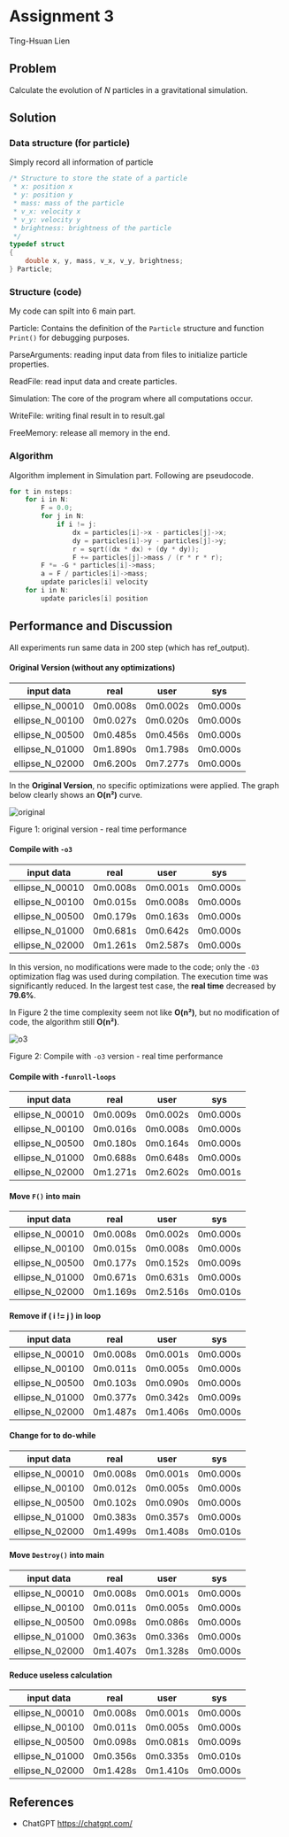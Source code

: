# Assignment 3

Ting-Hsuan Lien

## Problem

Calculate the evolution of *N* particles in a gravitational simulation. 

## Solution

### Data structure (for particle)

Simply record all information of particle

```c
/* Structure to store the state of a particle
 * x: position x
 * y: position y
 * mass: mass of the particle
 * v_x: velocity x
 * v_y: velocity y
 * brightness: brightness of the particle
 */
typedef struct 
{
    double x, y, mass, v_x, v_y, brightness;
} Particle;
```

### Structure (code)

My code can spilt into 6 main part. 

Particle:  Contains the definition of the `Particle` structure and function `Print()` for debugging purposes.

ParseArguments: reading input data from files to initialize particle properties.

ReadFile: read input data and create particles.

Simulation: The core of the program where all computations occur.

WriteFile: writing final result in to result.gal

FreeMemory: release all memory in the end.

### Algorithm

Algorithm implement in Simulation part. Following are pseudocode.

```c
for t in nsteps:
    for i in N:
        F = 0.0;
        for j in N:
			if i != j:
				dx = particles[i]->x - particles[j]->x;
				dy = particles[i]->y - particles[j]->y;
				r = sqrt((dx * dx) + (dy * dy));
                F += particles[j]->mass / (r * r * r);
		F *= -G * particles[i]->mass;
		a = F / particles[i]->mass;
        update paricles[i] velocity
    for i in N:
        update paricles[i] position

```

## Performance and Discussion

All experiments run same data in 200 step (which has ref_output).

#### Original Version (without any optimizations)

| input data      | real     | user     | sys      |
| --------------- | -------- | -------- | -------- |
| ellipse_N_00010 | 0m0.008s | 0m0.002s | 0m0.000s |
| ellipse_N_00100 | 0m0.027s | 0m0.020s | 0m0.000s |
| ellipse_N_00500 | 0m0.485s | 0m0.456s | 0m0.000s |
| ellipse_N_01000 | 0m1.890s | 0m1.798s | 0m0.000s |
| ellipse_N_02000 | 0m6.200s | 0m7.277s | 0m0.000s |

In the **Original Version**, no specific optimizations were applied. The graph below clearly shows an **O(n²)** curve.

![original](C:\Users\Sophie\Desktop\High-performance-programming\Assignment3\report\original.png)

Figure 1: original version - real time performance

#### Compile with `-o3`

| input data      | real     | user     | sys      |
| --------------- | -------- | -------- | -------- |
| ellipse_N_00010 | 0m0.008s | 0m0.001s | 0m0.000s |
| ellipse_N_00100 | 0m0.015s | 0m0.008s | 0m0.000s |
| ellipse_N_00500 | 0m0.179s | 0m0.163s | 0m0.000s |
| ellipse_N_01000 | 0m0.681s | 0m0.642s | 0m0.000s |
| ellipse_N_02000 | 0m1.261s | 0m2.587s | 0m0.000s |

In this version, no modifications were made to the code; only the `-O3` optimization flag was used during compilation. The execution time was significantly reduced. In the largest test case, the **real time** decreased by **79.6%**.

In Figure 2 the time complexity seem not like **O(n²)**, but no modification of code, the algorithm still **O(n²)**.

![o3](C:\Users\Sophie\Desktop\High-performance-programming\Assignment3\report\o3.png)

Figure 2: Compile with `-o3` version - real time performance

#### Compile with `-funroll-loops`
| input data      | real     | user     | sys      |
| --------------- | -------- | -------- | -------- |
| ellipse_N_00010 | 0m0.009s | 0m0.002s | 0m0.000s |
| ellipse_N_00100 | 0m0.016s | 0m0.008s | 0m0.000s |
| ellipse_N_00500 | 0m0.180s | 0m0.164s | 0m0.000s |
| ellipse_N_01000 | 0m0.688s | 0m0.648s | 0m0.000s |
| ellipse_N_02000 | 0m1.271s | 0m2.602s | 0m0.001s |

#### Move `F()` into main
| input data      | real     | user     | sys      |
| --------------- | -------- | -------- | -------- |
| ellipse_N_00010 | 0m0.008s | 0m0.002s | 0m0.000s |
| ellipse_N_00100 | 0m0.015s | 0m0.008s | 0m0.000s |
| ellipse_N_00500 | 0m0.177s | 0m0.152s | 0m0.009s |
| ellipse_N_01000 | 0m0.671s | 0m0.631s | 0m0.000s |
| ellipse_N_02000 | 0m1.169s | 0m2.516s | 0m0.010s |

#### Remove if ( i != j ) in loop
| input data      | real     | user     | sys      |
| --------------- | -------- | -------- | -------- |
| ellipse_N_00010 | 0m0.008s | 0m0.001s | 0m0.000s |
| ellipse_N_00100 | 0m0.011s | 0m0.005s | 0m0.000s |
| ellipse_N_00500 | 0m0.103s | 0m0.090s | 0m0.000s |
| ellipse_N_01000 | 0m0.377s | 0m0.342s | 0m0.009s |
| ellipse_N_02000 | 0m1.487s | 0m1.406s | 0m0.000s |

#### Change for to do-while
| input data      | real     | user     | sys      |
| --------------- | -------- | -------- | -------- |
| ellipse_N_00010 | 0m0.008s | 0m0.001s | 0m0.000s |
| ellipse_N_00100 | 0m0.012s | 0m0.005s | 0m0.000s |
| ellipse_N_00500 | 0m0.102s | 0m0.090s | 0m0.000s |
| ellipse_N_01000 | 0m0.383s | 0m0.357s | 0m0.000s |
| ellipse_N_02000 | 0m1.499s | 0m1.408s | 0m0.010s |

#### Move `Destroy()` into main

| input data      | real     | user     | sys      |
| --------------- | -------- | -------- | -------- |
| ellipse_N_00010 | 0m0.008s | 0m0.001s | 0m0.000s |
| ellipse_N_00100 | 0m0.011s | 0m0.005s | 0m0.000s |
| ellipse_N_00500 | 0m0.098s | 0m0.086s | 0m0.000s |
| ellipse_N_01000 | 0m0.363s | 0m0.336s | 0m0.000s |
| ellipse_N_02000 | 0m1.407s | 0m1.328s | 0m0.000s |

#### Reduce useless calculation

| input data      | real     | user     | sys      |
| --------------- | -------- | -------- | -------- |
| ellipse_N_00010 | 0m0.008s | 0m0.001s | 0m0.000s |
| ellipse_N_00100 | 0m0.011s | 0m0.005s | 0m0.000s |
| ellipse_N_00500 | 0m0.098s | 0m0.081s | 0m0.009s |
| ellipse_N_01000 | 0m0.356s | 0m0.335s | 0m0.010s |
| ellipse_N_02000 | 0m1.428s | 0m1.410s | 0m0.000s |




## References

- ChatGPT https://chatgpt.com/
